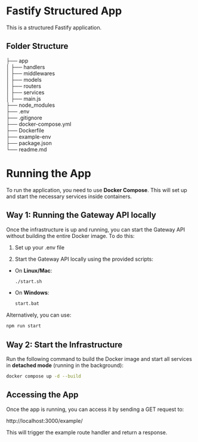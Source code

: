 # Fastify Structured App

This is a structured Fastify application.

## Folder Structure

 ├── app  
 │ ├── handlers  
 │ ├── middlewares  
 │ ├── models  
 │ ├── routers  
 │ ├── services  
 │ ├── main.js  
 ├── node_modules  
 ├── .env  
 ├── .gitignore  
 ├── docker-compose.yml  
 ├── Dockerfile  
 ├── example-env  
 ├── package.json  
 └── readme.md  


# Running the App

To run the application, you need to use **Docker Compose**. This will set up and start the necessary services inside containers.

## Way 1: Running the Gateway API locally
Once the infrastructure is up and running, you can start the Gateway API without building the entire Docker image. To do this:

1. Set up your .env file

2. Start the Gateway API locally using the provided scripts:

- On **Linux/Mac**:
  ```sh
  ./start.sh
  ```

- On **Windows**:
  ```sh
  start.bat
  ```

Alternatively, you can use:

```sh
npm run start
```

##  Way 2: Start the Infrastructure

Run the following command to build the Docker image and start all services in **detached mode** (running in the background):
```sh
docker compose up -d --build
```


## Accessing the App
Once the app is running, you can access it by sending a GET request to:

http://localhost:3000/example/

This will trigger the example route handler and return a response.